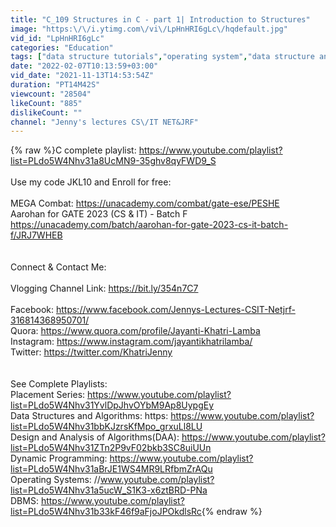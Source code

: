 ```yaml
---
title: "C_109 Structures in C - part 1| Introduction to Structures"
image: "https:\/\/i.ytimg.com\/vi\/LpHnHRI6gLc\/hqdefault.jpg"
vid_id: "LpHnHRI6gLc"
categories: "Education"
tags: ["data structure tutorials","operating system","data structure and algorithms"]
date: "2022-02-07T10:13:59+03:00"
vid_date: "2021-11-13T14:53:54Z"
duration: "PT14M42S"
viewcount: "28504"
likeCount: "885"
dislikeCount: ""
channel: "Jenny's lectures CS\/IT NET&JRF"
---
```

{% raw %}C complete playlist: <a rel="nofollow" target="blank" href="https://www.youtube.com/playlist?list=PLdo5W4Nhv31a8UcMN9-35ghv8qyFWD9_S">https://www.youtube.com/playlist?list=PLdo5W4Nhv31a8UcMN9-35ghv8qyFWD9_S</a><br /><br />Use my code JKL10 and Enroll for free:<br /><br />MEGA Combat: <a rel="nofollow" target="blank" href="https://unacademy.com/combat/gate-ese/PESHE">https://unacademy.com/combat/gate-ese/PESHE</a><br />Aarohan for GATE 2023 (CS &amp; IT) - Batch F <br /><a rel="nofollow" target="blank" href="https://unacademy.com/batch/aarohan-for-gate-2023-cs-it-batch-f/JRJ7WHEB">https://unacademy.com/batch/aarohan-for-gate-2023-cs-it-batch-f/JRJ7WHEB</a><br /><br /><br />Connect &amp; Contact Me:<br /><br />Vlogging Channel Link: <a rel="nofollow" target="blank" href="https://bit.ly/354n7C7">https://bit.ly/354n7C7</a><br /><br />Facebook: <a rel="nofollow" target="blank" href="https://www.facebook.com/Jennys-Lectures-CSIT-Netjrf-316814368950701/">https://www.facebook.com/Jennys-Lectures-CSIT-Netjrf-316814368950701/</a><br />Quora: <a rel="nofollow" target="blank" href="https://www.quora.com/profile/Jayanti-Khatri-Lamba">https://www.quora.com/profile/Jayanti-Khatri-Lamba</a><br />Instagram: <a rel="nofollow" target="blank" href="https://www.instagram.com/jayantikhatrilamba/">https://www.instagram.com/jayantikhatrilamba/</a><br />Twitter: <a rel="nofollow" target="blank" href="https://twitter.com/KhatriJenny">https://twitter.com/KhatriJenny</a><br /><br /><br />See Complete Playlists:<br />Placement Series: <a rel="nofollow" target="blank" href="https://www.youtube.com/playlist?list=PLdo5W4Nhv31YvlDpJhvOYbM9Ap8UypgEy">https://www.youtube.com/playlist?list=PLdo5W4Nhv31YvlDpJhvOYbM9Ap8UypgEy</a><br />Data Structures and Algorithms: https: <a rel="nofollow" target="blank" href="https://www.youtube.com/playlist?list=PLdo5W4Nhv31bbKJzrsKfMpo_grxuLl8LU">https://www.youtube.com/playlist?list=PLdo5W4Nhv31bbKJzrsKfMpo_grxuLl8LU</a><br />Design and Analysis of Algorithms(DAA): <a rel="nofollow" target="blank" href="https://www.youtube.com/playlist?list=PLdo5W4Nhv31ZTn2P9vF02bkb3SC8uiUUn">https://www.youtube.com/playlist?list=PLdo5W4Nhv31ZTn2P9vF02bkb3SC8uiUUn</a><br />Dynamic Programming: <a rel="nofollow" target="blank" href="https://www.youtube.com/playlist?list=PLdo5W4Nhv31aBrJE1WS4MR9LRfbmZrAQu">https://www.youtube.com/playlist?list=PLdo5W4Nhv31aBrJE1WS4MR9LRfbmZrAQu</a><br />Operating Systems: //www.youtube.com/playlist?list=PLdo5W4Nhv31a5ucW_S1K3-x6ztBRD-PNa<br />DBMS: <a rel="nofollow" target="blank" href="https://www.youtube.com/playlist?list=PLdo5W4Nhv31b33kF46f9aFjoJPOkdlsRc">https://www.youtube.com/playlist?list=PLdo5W4Nhv31b33kF46f9aFjoJPOkdlsRc</a>{% endraw %}
